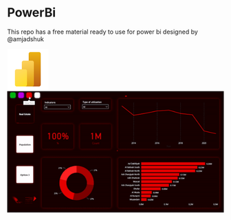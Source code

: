 # PowerBi
This repo has a free material ready to use for power bi designed by @amjadshuk

![PowerBI Logo](https://raw.githubusercontent.com/amjadshuk/PowerBi/main/icons8-power-bi-2021-96.png)
![PowerBI Dashboard](https://raw.githubusercontent.com/amjadshuk/PowerBi/main/Dashboard.gif)


